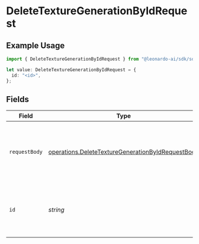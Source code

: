 # DeleteTextureGenerationByIdRequest

## Example Usage

```typescript
import { DeleteTextureGenerationByIdRequest } from "@leonardo-ai/sdk/sdk/models/operations";

let value: DeleteTextureGenerationByIdRequest = {
  id: "<id>",
};
```

## Fields

| Field                                                                                                                         | Type                                                                                                                          | Required                                                                                                                      | Description                                                                                                                   |
| ----------------------------------------------------------------------------------------------------------------------------- | ----------------------------------------------------------------------------------------------------------------------------- | ----------------------------------------------------------------------------------------------------------------------------- | ----------------------------------------------------------------------------------------------------------------------------- |
| `requestBody`                                                                                                                 | [operations.DeleteTextureGenerationByIdRequestBody](../../../sdk/models/operations/deletetexturegenerationbyidrequestbody.md) | :heavy_minus_sign:                                                                                                            | Query parameters can also be provided in the request body as a JSON object                                                    |
| `id`                                                                                                                          | *string*                                                                                                                      | :heavy_check_mark:                                                                                                            | _"id" is required (enter it either in parameters or request body)_                                                            |